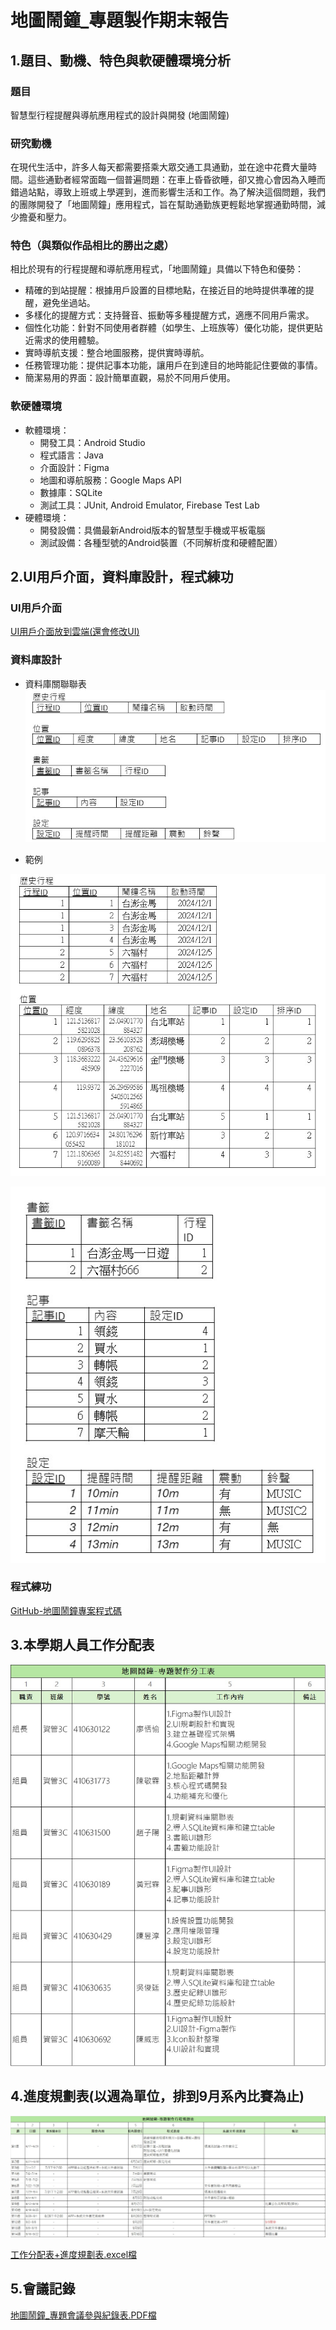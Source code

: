 # 地圖鬧鐘_專題製作期末報告

## 1.題目、動機、特色與軟硬體環境分析

### 題目
智慧型行程提醒與導航應用程式的設計與開發 (地圖鬧鐘)

### 研究動機
在現代生活中，許多人每天都需要搭乘大眾交通工具通勤，並在途中花費大量時間。這些通勤者經常面臨一個普遍問題：在車上昏昏欲睡，卻又擔心會因為入睡而錯過站點，導致上班或上學遲到，進而影響生活和工作。為了解決這個問題，我們的團隊開發了「地圖鬧鐘」應用程式，旨在幫助通勤族更輕鬆地掌握通勤時間，減少擔憂和壓力。

### 特色（與類似作品相比的勝出之處）
相比於現有的行程提醒和導航應用程式，「地圖鬧鐘」具備以下特色和優勢：

* 精確的到站提醒：根據用戶設置的目標地點，在接近目的地時提供準確的提醒，避免坐過站。
* 多樣化的提醒方式：支持聲音、振動等多種提醒方式，適應不同用戶需求。
* 個性化功能：針對不同使用者群體（如學生、上班族等）優化功能，提供更貼近需求的使用體驗。
* 實時導航支援：整合地圖服務，提供實時導航。
* 任務管理功能：提供記事本功能，讓用戶在到達目的地時能記住要做的事情。
* 簡潔易用的界面：設計簡單直觀，易於不同用戶使用。

### 軟硬體環境
* 軟體環境：
  * 開發工具：Android Studio
  * 程式語言：Java
  * 介面設計：Figma
  * 地圖和導航服務：Google Maps API
  * 數據庫：SQLite
  * 測試工具：JUnit, Android Emulator, Firebase Test Lab
* 硬體環境：
  * 開發設備：具備最新Android版本的智慧型手機或平板電腦
  * 測試設備：各種型號的Android裝置（不同解析度和硬體配置）

## 2.UI用戶介面，資料庫設計，程式練功

### UI用戶介面
[UI用戶介面放到雲端(還會修改UI)](https://drive.google.com/drive/folders/1tyusIz1KbgHbAn_UxgP6zefwjknAL8Zb?usp=drive_link)

### 資料庫設計
* 資料庫關聯聯表
![image](https://github.com/TandyLiao/Final_report/blob/master/picture/database_table1.jpg)

* 範例


![image](https://github.com/TandyLiao/Final_report/blob/master/picture/database_table2.jpg)

![image](https://github.com/TandyLiao/Final_report/blob/master/picture/database_table3.jpg)



### 程式練功
[GitHub-地圖鬧鐘專案程式碼](https://github.com/TandyLiao/Map_clock_API34)


## 3.本學期人員工作分配表
![image](https://github.com/TandyLiao/Final_report/blob/master/picture/work.jpg)


## 4.進度規劃表(以週為單位，排到9月系內比賽為止)
![image](https://github.com/TandyLiao/Final_report/blob/master/picture/schedule.jpg)


[工作分配表+進度規劃表.excel檔](https://docs.google.com/spreadsheets/d/1MiM2Hbb8UABczeX4zS8725r9vvnaXdFo/edit?usp=drive_link&ouid=107554936465922559108&rtpof=true&sd=true)

## 5.會議記錄
[地圖鬧鐘_專題會議參與紀錄表.PDF檔](https://drive.google.com/file/d/1kUqQa9KYKQhR89GirDJRybqFtF1XZ5Cs/view)
